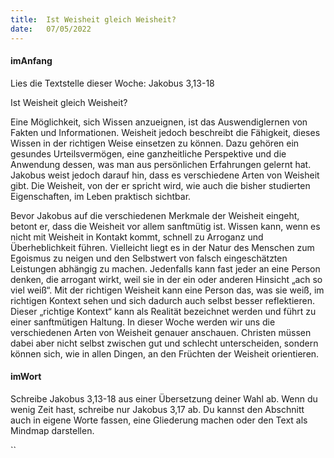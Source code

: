 ```yaml
---
title:  Ist Weisheit gleich Weisheit?
date:   07/05/2022
---
```


#### imAnfang

Lies die Textstelle dieser Woche: Jakobus 3,13-18

Ist Weisheit gleich Weisheit?

Eine Möglichkeit, sich Wissen anzueignen, ist das Auswendiglernen von Fakten und Informationen. Weisheit jedoch beschreibt die Fähigkeit, dieses Wissen in der richtigen Weise einsetzen zu können. Dazu gehören ein gesundes Urteilsvermögen, eine ganzheitliche Perspektive und die Anwendung dessen, was man aus persönlichen Erfahrungen gelernt hat. Jakobus weist jedoch darauf hin, dass es verschiedene Arten von Weisheit gibt. Die Weisheit, von der er spricht wird, wie auch die bisher studierten Eigenschaften, im Leben praktisch sichtbar.

Bevor Jakobus auf die verschiedenen Merkmale der Weisheit eingeht, betont er, dass die Weisheit vor allem sanftmütig ist. Wissen kann, wenn es nicht mit Weisheit in Kontakt kommt, schnell zu Arroganz und Überheblichkeit führen. Vielleicht liegt es in der Natur des Menschen zum Egoismus zu neigen und den Selbstwert von falsch eingeschätzten Leistungen abhängig zu machen. Jedenfalls kann fast jeder an eine Person denken, die arrogant wirkt, weil sie in der ein oder anderen Hinsicht „ach so viel weiß“. Mit der richtigen Weisheit kann eine Person das, was sie weiß, im richtigen Kontext sehen und sich dadurch auch selbst besser reflektieren. Dieser „richtige Kontext“ kann als Realität bezeichnet werden und führt zu einer sanftmütigen Haltung.
In dieser Woche werden wir uns die verschiedenen Arten von Weisheit genauer anschauen. Christen müssen dabei aber nicht selbst zwischen gut und schlecht unterscheiden, sondern können sich, wie in allen Dingen, an den Früchten der Weisheit orientieren.

#### imWort

Schreibe Jakobus 3,13-18 aus einer Übersetzung deiner Wahl ab. Wenn du wenig Zeit hast, schreibe nur Jakobus 3,17 ab. Du kannst den Abschnitt auch in eigene Worte fassen, eine Gliederung machen oder den Text als Mindmap darstellen.

``
